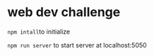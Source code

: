# web dev challenge


```npm intall```to initialize

```npm run server``` to start server at localhost:5050
